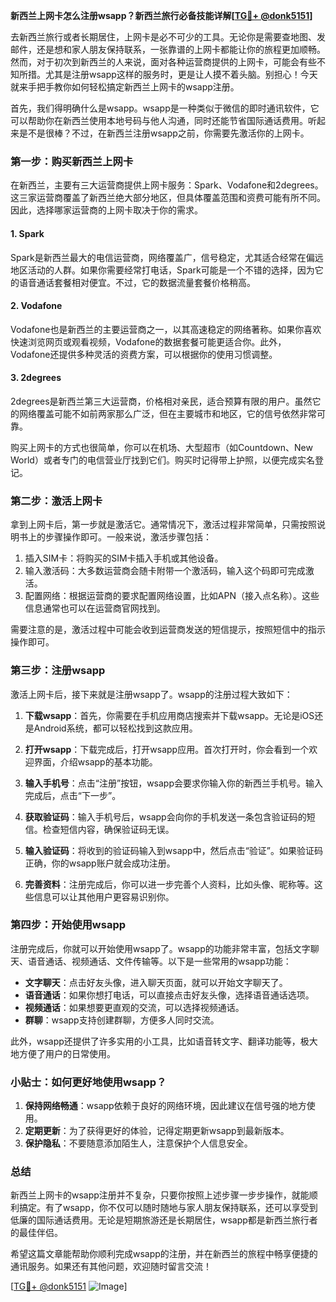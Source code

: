 **新西兰上网卡怎么注册wsapp？新西兰旅行必备技能详解[[TG💪+ @donk5151](https://t.me/s/donk5151)]**

去新西兰旅行或者长期居住，上网卡是必不可少的工具。无论你是需要查地图、发邮件，还是想和家人朋友保持联系，一张靠谱的上网卡都能让你的旅程更加顺畅。然而，对于初次到新西兰的人来说，面对各种运营商提供的上网卡，可能会有些不知所措。尤其是注册wsapp这样的服务时，更是让人摸不着头脑。别担心！今天就来手把手教你如何轻松搞定新西兰上网卡的wsapp注册。

首先，我们得明确什么是wsapp。wsapp是一种类似于微信的即时通讯软件，它可以帮助你在新西兰使用本地号码与他人沟通，同时还能节省国际通话费用。听起来是不是很棒？不过，在新西兰注册wsapp之前，你需要先激活你的上网卡。

### 第一步：购买新西兰上网卡

在新西兰，主要有三大运营商提供上网卡服务：Spark、Vodafone和2degrees。这三家运营商覆盖了新西兰绝大部分地区，但具体覆盖范围和资费可能有所不同。因此，选择哪家运营商的上网卡取决于你的需求。

#### 1. Spark
Spark是新西兰最大的电信运营商，网络覆盖广，信号稳定，尤其适合经常在偏远地区活动的人群。如果你需要经常打电话，Spark可能是一个不错的选择，因为它的语音通话套餐相对便宜。不过，它的数据流量套餐价格稍高。

#### 2. Vodafone
Vodafone也是新西兰的主要运营商之一，以其高速稳定的网络著称。如果你喜欢快速浏览网页或观看视频，Vodafone的数据套餐可能更适合你。此外，Vodafone还提供多种灵活的资费方案，可以根据你的使用习惯调整。

#### 3. 2degrees
2degrees是新西兰第三大运营商，价格相对亲民，适合预算有限的用户。虽然它的网络覆盖可能不如前两家那么广泛，但在主要城市和地区，它的信号依然非常可靠。

购买上网卡的方式也很简单，你可以在机场、大型超市（如Countdown、New World）或者专门的电信营业厅找到它们。购买时记得带上护照，以便完成实名登记。

### 第二步：激活上网卡

拿到上网卡后，第一步就是激活它。通常情况下，激活过程非常简单，只需按照说明书上的步骤操作即可。一般来说，激活步骤包括：

1. 插入SIM卡：将购买的SIM卡插入手机或其他设备。
2. 输入激活码：大多数运营商会随卡附带一个激活码，输入这个码即可完成激活。
3. 配置网络：根据运营商的要求配置网络设置，比如APN（接入点名称）。这些信息通常也可以在运营商官网找到。

需要注意的是，激活过程中可能会收到运营商发送的短信提示，按照短信中的指示操作即可。

### 第三步：注册wsapp

激活上网卡后，接下来就是注册wsapp了。wsapp的注册过程大致如下：

1. **下载wsapp**：首先，你需要在手机应用商店搜索并下载wsapp。无论是iOS还是Android系统，都可以轻松找到这款应用。
   
2. **打开wsapp**：下载完成后，打开wsapp应用。首次打开时，你会看到一个欢迎界面，介绍wsapp的基本功能。

3. **输入手机号**：点击“注册”按钮，wsapp会要求你输入你的新西兰手机号。输入完成后，点击“下一步”。

4. **获取验证码**：输入手机号后，wsapp会向你的手机发送一条包含验证码的短信。检查短信内容，确保验证码无误。

5. **输入验证码**：将收到的验证码输入到wsapp中，然后点击“验证”。如果验证码正确，你的wsapp账户就会成功注册。

6. **完善资料**：注册完成后，你可以进一步完善个人资料，比如头像、昵称等。这些信息可以让其他用户更容易识别你。

### 第四步：开始使用wsapp

注册完成后，你就可以开始使用wsapp了。wsapp的功能非常丰富，包括文字聊天、语音通话、视频通话、文件传输等。以下是一些常用的wsapp功能：

- **文字聊天**：点击好友头像，进入聊天页面，就可以开始文字聊天了。
- **语音通话**：如果你想打电话，可以直接点击好友头像，选择语音通话选项。
- **视频通话**：如果想要更直观的交流，可以选择视频通话。
- **群聊**：wsapp支持创建群聊，方便多人同时交流。

此外，wsapp还提供了许多实用的小工具，比如语音转文字、翻译功能等，极大地方便了用户的日常使用。

### 小贴士：如何更好地使用wsapp？

1. **保持网络畅通**：wsapp依赖于良好的网络环境，因此建议在信号强的地方使用。
2. **定期更新**：为了获得更好的体验，记得定期更新wsapp到最新版本。
3. **保护隐私**：不要随意添加陌生人，注意保护个人信息安全。

### 总结

新西兰上网卡的wsapp注册并不复杂，只要你按照上述步骤一步步操作，就能顺利搞定。有了wsapp，你不仅可以随时随地与家人朋友保持联系，还可以享受到低廉的国际通话费用。无论是短期旅游还是长期居住，wsapp都是新西兰旅行者的最佳伴侣。

希望这篇文章能帮助你顺利完成wsapp的注册，并在新西兰的旅程中畅享便捷的通讯服务。如果还有其他问题，欢迎随时留言交流！

[[TG💪+ @donk5151](https://t.me/s/donk5151) ![Image](https://i.postimg.cc/rwNCRYN7/Snipaste-2025-04-30-17-27-05.png)]